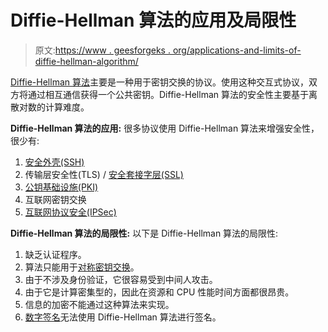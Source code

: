 # Diffie-Hellman 算法的应用及局限性

> 原文:[https://www . geesforgeks . org/applications-and-limits-of-diffie-hellman-algorithm/](https://www.geeksforgeeks.org/applications-and-limitations-of-diffie-hellman-algorithm/)

[Diffie-Hellman 算法](https://www.geeksforgeeks.org/implementation-diffie-hellman-algorithm/)主要是一种用于密钥交换的协议。使用这种交互式协议，双方将通过相互通信获得一个公共密钥。Diffie-Hellman 算法的安全性主要基于离散对数的计算难度。

**Diffie-Hellman 算法的应用:**
很多协议使用 Diffie-Hellman 算法来增强安全性，很少有:

1.  [安全外壳(SSH)](https://www.geeksforgeeks.org/difference-ssh-telnet/)
2.  传输层安全性(TLS) / [安全套接字层(SSL)](https://www.geeksforgeeks.org/secure-socket-layer-ssl/)
3.  [公钥基础设施(PKI)](https://practice.geeksforgeeks.org/problems/explain-public-key-infrastructure)
4.  互联网密钥交换
5.  [互联网协议安全(IPSec)](https://www.geeksforgeeks.org/ip-security-ipsec/)

**Diffie-Hellman 算法的局限性:**
以下是 Diffie-Hellman 算法的局限性:

1.  缺乏认证程序。
2.  算法只能用于[对称密钥交换](https://www.geeksforgeeks.org/cryptography-and-its-types/)。
3.  由于不涉及身份验证，它很容易受到中间人攻击。
4.  由于它是计算密集型的，因此在资源和 CPU 性能时间方面都很昂贵。
5.  信息的加密不能通过这种算法来实现。
6.  [数字签名](https://www.geeksforgeeks.org/digital-signatures-certificates/)无法使用 Diffie-Hellman 算法进行签名。